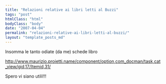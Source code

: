 ```yaml
---
title: "Relazioni relative ai libri letti al Buzzi"
tags: "post"
htmlClass: "html"
bodyClass: "body"
date: "2007-04-04"
permalink: "relazioni-relative-ai-libri-letti-al-buzzi/"
layout: "template_posts_md"
---
```

<p>Insomma le tanto odiate (da me) schede libro</p>
<p><a href="http://www.maurizio.proietti.name/component/option,com_docman/task,cat_view/gid,17/Itemid,31/">http://www.maurizio.proietti.name/component/option,com_docman/task,cat_view/gid,17/Itemid,31/</a><a href="http://freeweb.supereva.com/mao17/download/relazioni/italiano/Liberta.doc"></a></p>
<p>Spero vi siano utili!!!</p>
